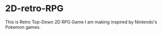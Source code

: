 # 2D-retro-RPG
This is Retro Top-Down 2D RPG Game I am making inspired by Nintendo's Pokemon games.  
